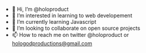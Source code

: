 - 👋 Hi, I’m @holoproduct
- 👀 I’m interested in learning to web developement
- 🌱 I’m currently learning Javascript
- 💞️ I’m looking to collaborate on open source projects
- 📫 How to reach me on twitter @holoproduct or hologodproductions@gmail.com

<!---
holoproduct/holoproduct is a ✨ special ✨ repository because its `README.md` (this file) appears on your GitHub profile.
You can click the Preview link to take a look at your changes.
--->
